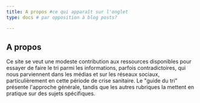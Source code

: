 ```yaml
---
title: A propos #ce qui apparaît sur l'onglet
type: docs # par opposition à blog posts?

---
```


## A propos


Ce site se veut une modeste contribution aux ressources disponibles pour essayer de faire le tri parmi les informations, parfois contradictoires, qui nous parviennent dans les médias et sur les réseaux sociaux, particulièrement en cette période de crise sanitaire. Le "guide du tri" présente l'approche générale, tandis que les autres rubriques la mettent en pratique sur des sujets spécifiques.

